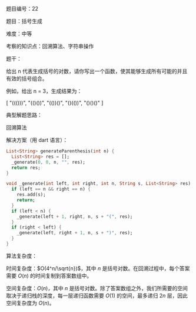 题目编号：22

题目：括号生成

难度：中等

考察的知识点：回溯算法、字符串操作

题干：

给出 n 代表生成括号的对数，请你写出一个函数，使其能够生成所有可能的并且有效的括号组合。

例如，给出 n = 3，生成结果为：

[
  "((()))",
  "(()())",
  "(())()",
  "()(())",
  "()()()"
]

典型解题思路：

回溯算法

解决方案（用 dart 语言）：

```dart
List<String> generateParenthesis(int n) {
  List<String> res = [];
  _generate(0, 0, n, "", res);
  return res;
}

void _generate(int left, int right, int n, String s, List<String> res) {
  if (left == n && right == n) {
    res.add(s);
    return;
  }
  if (left < n) {
    _generate(left + 1, right, n, s + "(", res);
  }
  if (right < left) {
    _generate(left, right + 1, n, s + ")", res);
  }
}
```

算法复杂度：

时间复杂度：$O(4^n/\sqrt{n})$，其中 $n$ 是括号对数。在回溯过程中，每个答案需要 $O(n)$ 的时间复制到答案数组中。

空间复杂度：$O(n)$，其中 $n$ 是括号对数。除了答案数组之外，我们所需要的空间取决于递归栈的深度，每一层递归函数需要 $O(1)$ 的空间，最多递归 $2n$ 层，因此空间复杂度为 $O(n)$。
